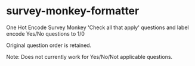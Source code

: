 # survey-monkey-formatter
One Hot Encode Survey Monkey 'Check all that apply' questions and label encode Yes/No questions to 1/0

Original question order is retained.

Note: Does not currently work for Yes/No/Not applicable questions.
